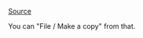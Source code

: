 [Source](https://docs.google.com/document/d/1I-4U_7yE2LAd4gNsmGZjpdF_mt3lrajoFnrNcAc-I6c/edit?usp=sharing)

You can "File / Make a copy" from that.
